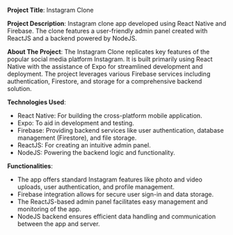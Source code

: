 
**Project Title**: Instagram Clone

**Project Description**: 
Instagram clone app developed using React Native and Firebase. The clone features a user-friendly admin panel created with ReactJS and a backend powered by NodeJS.

**About The Project**:
The Instagram Clone replicates key features of the popular social media platform Instagram. It is built primarily using React Native with the assistance of Expo for streamlined development and deployment. The project leverages various Firebase services including authentication, Firestore, and storage for a comprehensive backend solution.

**Technologies Used**:
- React Native: For building the cross-platform mobile application.
- Expo: To aid in development and testing.
- Firebase: Providing backend services like user authentication, database management (Firestore), and file storage.
- ReactJS: For creating an intuitive admin panel.
- NodeJS: Powering the backend logic and functionality.

**Functionalities**:
- The app offers standard Instagram features like photo and video uploads, user authentication, and profile management.
- Firebase integration allows for secure user sign-in and data storage.
- The ReactJS-based admin panel facilitates easy management and monitoring of the app.
- NodeJS backend ensures efficient data handling and communication between the app and server.
